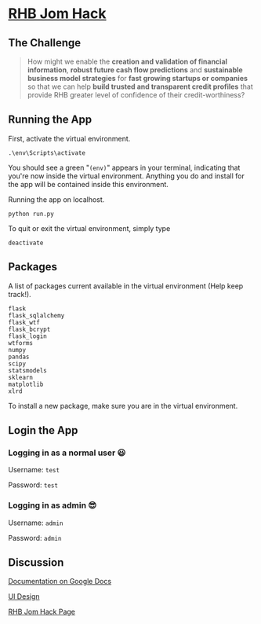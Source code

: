 # [RHB Jom Hack](https://www.jomhack.com/rhbhackathon/)

## The Challenge

> How might we enable the **creation and validation of financial information**, **robust future cash flow predictions** and **sustainable business model strategies** for **fast growing startups or companies** so that we can help **build trusted and transparent credit profiles** that provide RHB greater level of confidence of their credit-worthiness?

## Running the App

First, activate the virtual environment.

```
.\env\Scripts\activate
```

You should see a green "`(env)`" appears in your terminal, indicating that you're now inside the virtual environment. Anything you do and install for the app will be contained inside this environment.

Running the app on localhost.

```
python run.py
```

To quit or exit the virtual environment, simply type

```
deactivate
```

## Packages

A list of packages current available in the virtual environment (Help keep track!).

```
flask
flask_sqlalchemy
flask_wtf
flask_bcrypt
flask_login
wtforms
numpy
pandas
scipy
statsmodels
sklearn
matplotlib
xlrd
```

To install a new package, make sure you are in the virtual environment.

## Login the App

### Logging in as a normal user 😃

Username: `test`

Password: `test`

### Logging in as admin 😎

Username: `admin`

Password: `admin`

## Discussion

[Documentation on Google Docs](https://docs.google.com/document/d/157JYXg8T_dF2FsKeC83qC0GsGgZe5bCsKzXRTaBBCRI/edit)

[UI Design](https://docs.google.com/presentation/d/1CU5OflKXtCN6aYGBOBx8i8aEqzaJgckkS9ZFZKmXeeU/edit#slide=id.p)

[RHB Jom Hack Page](https://www.jomhack.com/rhbhackathon/)